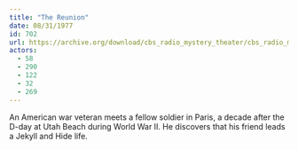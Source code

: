 ```yaml
---
title: "The Reunion"
date: 08/31/1977
id: 702
url: https://archive.org/download/cbs_radio_mystery_theater/cbs_radio_mystery_theater-0701-0750.zip/cbs_radio_mystery_theater-0701-0750%2Fcbsrmt_0702_the_reunion.mp3
actors:
  - 58
  - 290
  - 122
  - 32
  - 269
---
```

An American war veteran meets a fellow soldier in Paris, a decade after the D-day at Utah Beach during World War II. He discovers that his friend leads a Jekyll and Hide life.